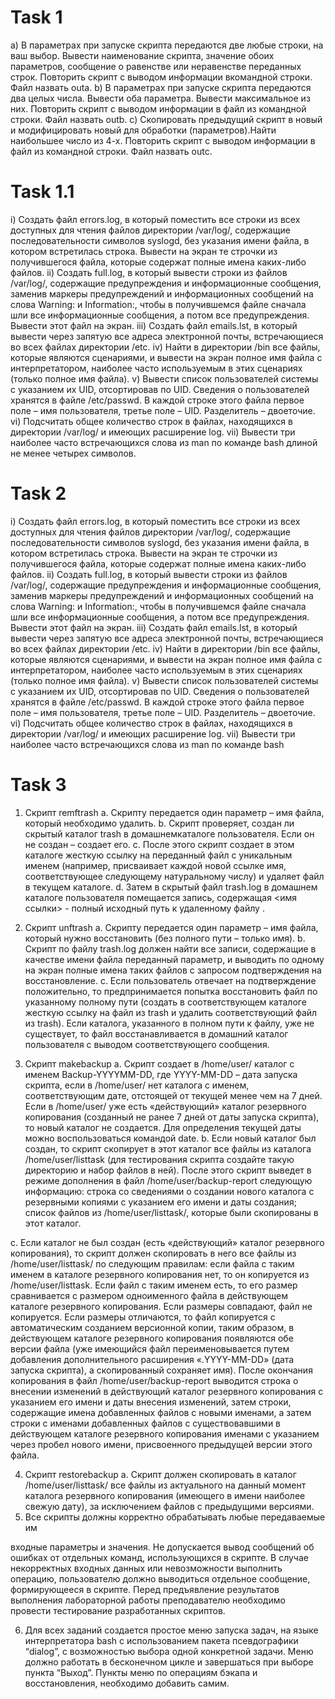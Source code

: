  # Task 1
a) В параметрах при запуске скрипта передаются две любые строки, на ваш выбор. Вывести наименование скрипта, значение обоих параметров, сообщение о равенстве или неравенстве переданных строк. Повторить скрипт с выводом информации вкомандной строки. Файл назвать outa.
b) В параметрах при запуске скрипта передаются два целых числа. Вывести оба параметра. Вывести максимальное из них. Повторить скрипт с выводом информации в файл из командной строки. Файл назвать outb.
c) Скопировать предыдущий скрипт в новый и модифицировать новый для обработки (параметров).Найти наибольшее число из 4-х. Повторить скрипт с выводом информации в файл из командной строки. Файл назвать outс.
 # Task 1.1
 i) Создать файл errors.log, в который поместить все строки из всех доступных для чтения файлов директории /var/log/, содержащие  последовательности символов syslogd, без указания имени файла, в котором встретилась строка. Вывести на экран те строчки из получившегося файла, которые содержат полные имена каких-либо файлов.
 ii) Создать full.log, в который вывести строки из файлов  /var/log/, содержащие предупреждения и информационные сообщения, заменив маркеры предупреждений и информационных сообщений на слова Warning: и Information:, чтобы в получившемся файле сначала шли все информационные сообщения, а потом все предупреждения. Вывести этот файл на экран.
 iii) Создать файл emails.lst, в который вывести через запятую все адреса электронной почты, встречающиеся во всех файлах директории /etc. 
 iv) Найти в директории /bin все файлы, которые являются сценариями, и вывести на экран  полное имя файла с интерпретатором, наиболее часто используемым в этих сценариях (только полное имя файла).
 v) Вывести список пользователей системы с указанием их UID, отсортировав по UID. Сведения о пользователей хранятся в файле /etc/passwd. В каждой строке этого файла первое поле – имя пользователя, третье поле – UID. Разделитель – двоеточие.
 vi) Подсчитать общее количество строк в файлах, находящихся в директории /var/log/ и имеющих расширение log.
 vii) Вывести три наиболее часто встречающихся слова из man по команде bash длиной не менее четырех символов.
 # Task 2
 i) Создать файл errors.log, в который поместить все строки из всех доступных для чтения файлов директории /var/log/, содержащие последовательности символов syslogd, без указания имени файла, в котором встретилась строка. Вывести на экран те строчки из получившегося файла, которые содержат полные имена каких-либо файлов.
ii) Создать full.log, в который вывести строки из файлов /var/log/, содержащие предупреждения и информационные сообщения, заменив маркеры предупреждений и информационных сообщений на слова Warning: и Information:, чтобы в получившемся файле сначала шли все информационные сообщения, а потом все предупреждения. Вывести этот файл на экран.
iii) Создать файл emails.lst, в который вывести через запятую все адреса электронной почты, встречающиеся во всех файлах директории /etc.
iv) Найти в директории /bin все файлы, которые являются сценариями, и вывести на экран полное имя файла с интерпретатором, наиболее часто используемым в этих сценариях (только полное имя файла).
v) Вывести список пользователей системы с указанием их UID, отсортировав по UID. Сведения о пользователей хранятся в файле /etc/passwd. В каждой строке этого файла первое поле – имя пользователя, третье поле – UID. Разделитель – двоеточие.
vi) Подсчитать общее количество строк в файлах, находящихся в директории /var/log/ и имеющих расширение log.
vii) Вывести три наиболее часто встречающихся слова из man по команде bash
# Task 3
1. Скрипт remftrash
a. Скрипту передается один параметр – имя файла, который необходимо удалить.
b. Скрипт проверяет, создан ли скрытый каталог trash в домашнемкаталоге пользователя. Если он не создан – создает его.
c. После этого скрипт создает в этом каталоге жесткую ссылку на переданный файл с уникальным именем (например, присваивает каждой новой ссылке имя, соответствующее следующему натуральному числу) и удаляет файл в текущем каталоге.
d. Затем в скрытый файл trash.log в домашнем каталоге пользователя помещается запись, содержащая <имя ссылки> - полный исходный путь к удаленному файлу .

2. Скрипт unftrash
a. Скрипту передается один параметр – имя файла, который нужно восстановить (без полного пути – только имя).
b. Скрипт по файлу trash.log должен найти все записи, содержащие в качестве имени файла переданный параметр, и выводить по одному на экран полные имена таких файлов с запросом подтверждения на восстановление.
c. Если пользователь отвечает на подтверждение положительно, то предпринимается попытка восстановить файл по указанному полному пути (создать в соответствующем каталоге жесткую ссылку на файл из trash и удалить соответствующий файл из trash). Если каталога, указанного в полном пути к файлу, уже не существует, то файл восстанавливается в домашний каталог пользователя с выводом соответствующего сообщения.

3. Скрипт makebackup
a. Скрипт создает в /home/user/ каталог с именем Backup-YYYYMM-DD, где YYYY-MM-DD – дата запуска скрипта, если в /home/user/ нет каталога с именем, соответствующим дате, отстоящей от текущей менее чем на 7 дней. Если в /home/user/ уже есть «действующий» каталог резервного копирования (созданный не ранее 7 дней от даты запуска скрипта), то новый каталог не создается. Для определения текущей даты можно воспользоваться командой date.
b. Если новый каталог был создан, то скрипт скопирует в этот каталог все файлы из каталога /home/user/listtask (для тестирования скрипта создайте такую директорию и набор файлов в ней). После этого скрипт выведет в режиме дополнения в файл /home/user/backup-report следующую информацию: строка со сведениями о создании нового каталога с резервными копиями с указанием его имени и даты создания; список файлов из /home/user/listtask/, которые были скопированы в этот каталог.

c. Если каталог не был создан (есть «действующий» каталог
резервного копирования), то скрипт должен скопировать в него все
файлы из /home/user/listtask/ по следующим правилам: если
файла с таким именем в каталоге резервного копирования нет, то он
копируется из /home/user/listtask. Если файл с таким именем
есть, то его размер сравнивается с размером одноименного файла в
действующем каталоге резервного копирования. Если размеры
совпадают, файл не копируется. Если размеры отличаются, то файл
копируется c автоматическим созданием версионной копии, таким
образом, в действующем каталоге резервного копирования
появляются обе версии файла (уже имеющийся файл
переименовывается путем добавления дополнительного
расширения «.YYYY-MM-DD» (дата запуска скрипта), а
скопированный сохраняет имя). После окончания копирования в
файл /home/user/backup-report выводится строка о
внесении изменений в действующий каталог резервного
копирования с указанием его имени и даты внесения изменений,
затем строки, содержащие имена добавленных файлов с новыми
именами, а затем строки с именами добавленных файлов с
существовавшими в действующем каталоге резервного
копирования именами с указанием через пробел нового имени,
присвоенного предыдущей версии этого файла.

4. Скрипт restorebackup
a. Скрипт должен скопировать в каталог /home/user/listtask/
все файлы из актуального на данный момент каталога резервного
копирования (имеющего в имени наиболее свежую дату), за исключением
файлов с предыдущими версиями.
5. Все скрипты должны корректно обрабатывать любые передаваемые им

входные параметры и значения. Не допускается вывод сообщений об ошибках
от отдельных команд, использующихся в скрипте. В случае
некорректных входных данных или невозможности выполнить операцию,
пользователю должно выводиться отдельное сообщение, формирующееся
в скрипте. Перед предъявление результатов выполнения лабораторной
работы преподавателю необходимо провести тестирование разработанных
скриптов.

6. Для всех заданий создается простое меню запуска задач, на языке
интерпретатора bash с использованием пакета псевдографики “dialog”, с
возможностью выбора одной конкретной задачи. Меню должно работать в
бесконечном цикле и завершаться при выборе пункта “Выход”. Пункты меню
по операциям бэкапа и восстановления, необходимо добавить самим.
